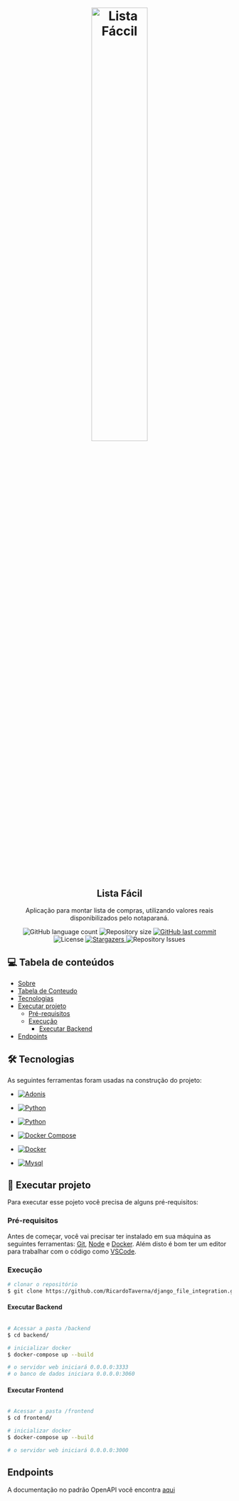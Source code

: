 <h1 align="center">
    <img alt="Lista Fáccil" title="Lista Fáccil" src="images\ListaFácil_removebg.png" width="50%"/>
    
</h1>
<h2 align="center">Lista Fácil</h2>

<p align="center">Aplicação para montar lista de compras, utilizando valores reais disponibilizados pelo notaparaná.</p>

<p align="center">
  <img alt="GitHub language count" src="https://img.shields.io/github/languages/count/RicardoTaverna/listafacil?color=%2349C7AB&style=for-the-badge">

  <img alt="Repository size" src="https://img.shields.io/github/repo-size/RicardoTaverna/listafacil?style=for-the-badge">
  
  <a href="https://github.com/RicardoTaverna/listafacil/commits/main">
    <img alt="GitHub last commit" src="https://img.shields.io/github/last-commit/RicardoTaverna/listafacil?color=%2349C7AB&style=for-the-badge">
  </a>

  <img alt="License" src="https://img.shields.io/badge/license-MIT-brightgreen?color=%2349C7AB&style=for-the-badge">
   <a href="https://github.com/RicardoTaverna/listafacil/stargazers">
    <img alt="Stargazers" src="https://img.shields.io/github/stars/RicardoTaverna/listafacil?style=for-the-badge">
  </a>

  <img alt="Repository Issues" src="https://img.shields.io/github/issues/RicardoTaverna/listafacil?color=%2349C7AB&style=for-the-badge">
</p>


## 💻 Tabela de conteúdos


* [Sobre](#Sobre)
* [Tabela de Conteudo](#tabela-de-conteudo)
* [Tecnologias](#tecnologias)
* [Executar projeto](#executar-projeto)
    * [Pré-requisitos](#pré-requisitos)
    * [Execução](#execução)
        * [Executar Backend](#Executar-Backend)
* [Endpoints](#endpoints)


## 🛠 Tecnologias

As seguintes ferramentas foram usadas na construção do projeto:

- <a href="https://www.djangoproject.com">
    <img alt="Adonis" src="https://img.shields.io/badge/AdonisJS-v4.1-49C7AB?style=for-the-badge">
</a>

- <a href="https://nodejs.org/">
    <img alt="Python" src="https://img.shields.io/badge/Node-v14.16-49C7AB?style=for-the-badge">
</a>

- <a href="https://www.npmjs.com">
    <img alt="Python" src="https://img.shields.io/badge/Npm-v6.14-49C7AB?style=for-the-badge">
</a>

- <a href="https://www.docker.com">
    <img alt="Docker Compose" src="https://img.shields.io/badge/Docker_Compose-v1.28.5-49C7AB?style=for-the-badge">
</a>

- <a href="https://www.docker.com">
    <img alt="Docker" src="https://img.shields.io/badge/Docker-v20.10-49C7AB?style=for-the-badge">
</a>

- <a href="https://www.mysql.com">
    <img alt="Mysql" src="https://img.shields.io/badge/MySQL-v8.0.21-49C7AB?style=for-the-badge">
</a>


## 🚀 Executar projeto

Para executar esse pojeto você precisa de alguns pré-requisitos:

### Pré-requisitos
Antes de começar, você vai precisar ter instalado em sua máquina as seguintes ferramentas:
[Git](https://git-scm.com), [Node](https://nodejs.org/) e [Docker](https://www.docker.com). 
Além disto é bom ter um editor para trabalhar com o código como [VSCode](https://code.visualstudio.com/).

### Execução
```bash
# clonar o repositório 
$ git clone https://github.com/RicardoTaverna/django_file_integration.git
```
#### Executar Backend
```bash

# Acessar a pasta /backend
$ cd backend/

# inicializar docker
$ docker-compose up --build

# o servidor web iniciará 0.0.0.0:3333
# o banco de dados iniciara 0.0.0.0:3060
```

#### Executar Frontend
```bash

# Acessar a pasta /frontend
$ cd frontend/

# inicializar docker
$ docker-compose up --build

# o servidor web iniciará 0.0.0.0:3000
```

## Endpoints
A documentação no padrão OpenAPI você encontra [aqui](/backend/docs/documentation.yml)
